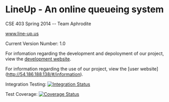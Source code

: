LineUp - An online queueing system
==================

CSE 403 Spring 2014 -- Team Aphrodite

www.line-up.us

Current Version Number: 1.0

For infomation regarding the development and depoloyment of our project, 
view the [development website](Line-Up-Admin/CSE-403-Spring2014/wiki).

For information regarding the use of our project, view the [user website]
(http://54.186.188.138/#/information).

Integration Testing: [![Integration Status](https://travis-ci.org/Line-Up-Admin/CSE-403-Spring2014.svg?branch=master)](https://travis-ci.org/Line-Up-Admin/CSE-403-Spring2014)

Test Coverage: [![Coverage Status](https://img.shields.io/coveralls/Line-Up-Admin/CSE-403-Spring2014.svg)](https://coveralls.io/r/Line-Up-Admin/CSE-403-Spring2014?branch=master)
